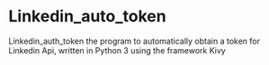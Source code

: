 # Linkedin_auto_token

Linkedin_auth_token the program to automatically obtain a token for Linkedin Api, written in Python 3 using the framework Kivy
